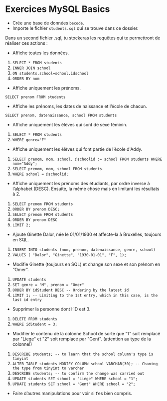 # Exercices MySQL Basics

- Crée une base de données `becode`.
- Importe le fichier `students.sql` qui se trouve dans ce dossier.

Dans un second fichier .sql, tu stockeras les requêtes qui te permettront de réaliser ces actions :

- Affiche toutes les données.
  
1. `SELECT * FROM students`
2. `INNER JOIN school`
3. `ON students.school=school.idschool`
4. `ORDER BY nom`
  
- Affiche uniquement les prénoms.
  
`SELECT prenom FROM students`
  
- Affiche les prénoms, les dates de naissance et l’école de chacun.
  
`SELECT prenom, datenaissance, school FROM students`
  
- Affiche uniquement les élèves qui sont de sexe féminin.
  
1. `SELECT * FROM students`
2. `WHERE genre="F"`
  
- Affiche uniquement les élèves qui font partie de l’école d'Addy.
  
1. `SELECT prenom, nom, school, @schoolid := school FROM students WHERE nom="Addy";`
2. `SELECT prenom, nom, school FROM students`
3. `WHERE school = @schoolid;`
  
- Affiche uniquement les prénoms des étudiants, par ordre inverse à l’alphabet
(DESC). Ensuite, la même chose mais en limitant les résultats à 2.

1. `SELECT prenom FROM students`
2. `ORDER BY prenom DESC;`
3. `SELECT prenom FROM students`
4. `ORDER BY prenom DESC`
5. `LIMIT 2;`
  
- Ajoute Ginette Dalor, née le 01/01/1930 et affecte-la à Bruxelles, toujours en
SQL.

1. `INSERT INTO students (nom, prenom, datenaissance, genre, school)`
2. `VALUES ( "Dalor", "Ginette", "1930-01-01", "F", 1);`
  
- Modifie Ginette (toujours en SQL) et change son sexe et son prénom en “Omer”.
  
1. `UPDATE students`
2. `SET genre = "M", prenom = "Omer"`
3. `ORDER BY idStudent DESC -- Ordering by the latest id`
4. `LIMIT 1; -- Limiting to the 1st entry, which in this case, is the last id entry`
  
- Supprimer la personne dont l’ID est 3.
  
1. `DELETE FROM students`
2. `WHERE idStudent = 3;`
  
- Modifier le contenu de la colonne School de sorte que "1" soit remplacé par "Liege" et "2" soit remplacé par "Gent". (attention au type de la colonne!)
  
1. `DESCRIBE students; -- to learn that the school column's type is tinyint`
2. `ALTER TABLE students MODIFY COLUMN school VARCHAR(30); -- Chaning the type from tinyint to varchar`
3. `DESCRIBE students; -- to confirm the change was carried out`
4. `UPDATE students SET school = "Liège" WHERE school = "1";`
5. `UPDATE students SET school = "Gent" WHERE school = "2";`
  
- Faire d’autres manipulations pour voir si t’es bien compris.
